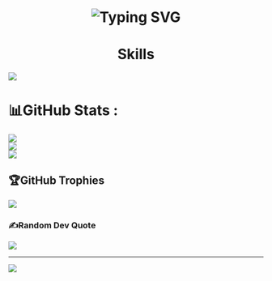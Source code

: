 
<h1 align="center">
<img src="https://readme-typing-svg.herokuapp.com?font=Poppins&weight=600&size=30&duration=4000&pause=1000&color=27F77E&center=true&vCenter=true&random=false&width=500&height=70&lines=Hey+There%F0%9F%91%8B;I'm+Jacek%F0%9F%A6%95" alt="Typing SVG" />
</h1>

<p align="center">
    <h1 align='center'>Skills</h1>
    <img src="https://skillicons.dev/icons?i=html,css,js,lua" />
</p>

# 📊GitHub Stats :
![](https://github-readme-stats.vercel.app/api?username=Jacux&theme=react&hide_border=true&include_all_commits=false&count_private=true)<br/>
![](https://github-readme-streak-stats.herokuapp.com/?user=Jacux&theme=react&hide_border=true)<br/>
![](https://github-readme-stats.vercel.app/api/top-langs/?username=Jacux&theme=react&hide_border=true&include_all_commits=false&count_private=true&layout=compact)

## 🏆GitHub Trophies
![](https://github-trophies.vercel.app/?username=Jacux&theme=tokyonight&no-frame=false&no-bg=false&margin-w=4)

### ✍️Random Dev Quote
![](https://quotes-github-readme.vercel.app/api?type=horizontal&theme=dark)

---
[![](https://visitcount.itsvg.in/api?id=Jacux&icon=0&color=8)](https://visitcount.itsvg.in)
